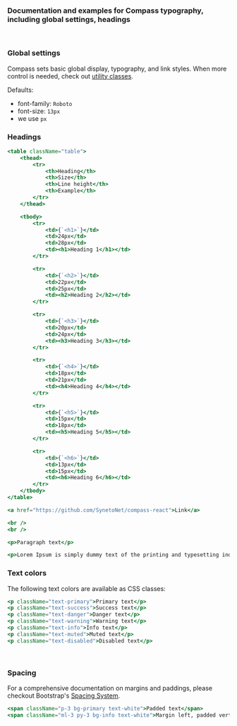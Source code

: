 ### Documentation and examples for Compass typography, including global settings, headings ###
<br/>

### **Global settings** ###
Compass sets basic global display, typography, and link styles.
When more control is needed, check out [utility classes](src/base/Utilities.md).

Defaults:
- font-family: `Roboto`
- font-size: `13px`
- we use `px`

### **Headings** ###
```jsx
<table className="table">
    <thead>
        <tr>
            <th>Heading</th>
            <th>Size</th>
            <th>Line height</th>
            <th>Example</th>
        </tr>
    </thead>

    <tbody>
        <tr>
            <td>{`<h1>`}</td>
            <td>24px</td>
            <td>28px</td>
            <td><h1>Heading 1</h1></td>
        </tr>

        <tr>
            <td>{`<h2>`}</td>
            <td>22px</td>
            <td>25px</td>
            <td><h2>Heading 2</h2></td>
        </tr>

        <tr>
            <td>{`<h3>`}</td>
            <td>20px</td>
            <td>24px</td>
            <td><h3>Heading 3</h3></td>
        </tr>

        <tr>
            <td>{`<h4>`}</td>
            <td>18px</td>
            <td>21px</td>
            <td><h4>Heading 4</h4></td>
        </tr>

        <tr>
            <td>{`<h5>`}</td>
            <td>15px</td>
            <td>18px</td>
            <td><h5>Heading 5</h5></td>
        </tr>

        <tr>
            <td>{`<h6>`}</td>
            <td>13px</td>
            <td>15px</td>
            <td><h6>Heading 6</h6></td>
        </tr>
    </tbody>
</table>
```

```jsx
<a href="https://github.com/SynetoNet/compass-react">Link</a>

<br />
<br />

<p>Paragraph text</p>

<p>Lorem Ipsum is simply dummy text of the printing and typesetting industry. Lorem Ipsum has been the industry's standard dummy text ever since the 1500s, when an unknown printer took a galley of type and scrambled it to make a type specimen book.</p>

```

### **Text colors**

The following text colors are available as CSS classes:

```jsx
<p className="text-primary">Primary text</p>
<p className="text-success">Success text</p>
<p className="text-danger">Danger text</p>
<p className="text-warning">Warning text</p>
<p className="text-info">Info text</p>
<p className="text-muted">Muted text</p>
<p className="text-disabled">Disabled text</p>
```

<br/>


### **Spacing**

For a comprehensive documentation on margins and paddings, please checkout Bootstrap's [Spacing System](https://getbootstrap.com/docs/4.3/utilities/spacing/).

```jsx
<span className="p-3 bg-primary text-white">Padded text</span>
<span className="ml-3 py-3 bg-info text-white">Margin left, padded vertical</span>
```
